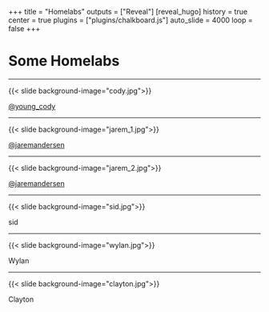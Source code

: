 +++
title = "Homelabs"
outputs = ["Reveal"]
[reveal_hugo]
history = true
center = true
plugins = ["plugins/chalkboard.js"]
auto_slide = 4000
loop = false
+++

# Some Homelabs

---

{{< slide background-image="cody.jpg">}}

<div class="backdrop snippet">
  <a href="https://github.com/cfbender">@young_cody</a>
</div>

---

{{< slide background-image="jarem_1.jpg">}}

<div class="backdrop snippet">
  <a href="https://github.com/jaremandersen">@jaremandersen</a>
</div>

---

{{< slide background-image="jarem_2.jpg">}}

<div class="backdrop snippet">
  <a href="https://github.com/jaremandersen">@jaremandersen</a>
</div>

---

{{< slide background-image="sid.jpg">}}

<div class="backdrop snippet">
  sid
</div>

---

{{< slide background-image="wylan.jpg">}}

<div class="backdrop snippet">
  Wylan
</div>

---

{{< slide background-image="clayton.jpg">}}

<div class="backdrop snippet">
  Clayton
</div>
